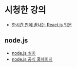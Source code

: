 # 시청한 강의
- [한시간 만에 끝내는 React.js 입문](https://youtu.be/6GECT2Jrr_g)

## node.js
- [node.js 설치](https://youtu.be/5l4nma-WbHs)
- [node.js 공식 홈페이지](https://nodejs.org/en)
